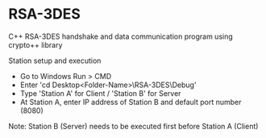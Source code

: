 # RSA-3DES
C++ RSA-3DES handshake and data communication program using crypto++ library

Station setup and execution

- Go to Windows Run > CMD
- Enter 'cd Desktop\<Folder-Name>\RSA-3DES\Debug'
- Type 'Station A' for Client / 'Station B' for Server
- At Station A, enter IP address of Station B and default port number (8080)

Note: Station B (Server) needs to be executed first before Station A (Client)
